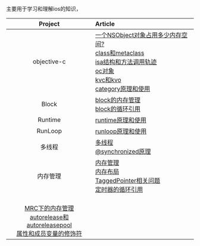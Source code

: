 主要用于学习和理解ios的知识，

| Project | Article |
|:-------:|:------|
| objective-c | [一个NSObject对象占用多少内存空间?](objective-c/一个NSObject对象占用多少内存空间.md) <br> [class和metaclass](objective-c/class和metaclass.md) <br> [isa结构和方法调用轨迹](objective-c/isa结构和方法调用轨迹.md) <br> [oc对象](objective-c/oc对象.md) <br> [kvc和kvo](objective-c/kvc和kvo.md) <br> [category原理和使用](objective-c/category原理和使用.md) |
| Block | [block的内存管理](block/block的内存管理.md) <br> [block的循环引用](block/block的循环引用.md) |
| Runtime | [runtime原理和使用](runtime/runtime原理和使用.md)|
| RunLoop | [runloop原理和使用](runloop/runloop原理和使用.md)|
| 多线程 | [多线程](multi-threading/多线程.md) <br> [@synchronized原理](block/synchronized.md) |
| 内存管理 | [内存管理](memory-management/iOS下的内存管理.md) <br> [内存布局](memory-management/内存布局.md) <br> [TaggedPointer相关问题](memory-management/TaggedPointer相关问题.md) <br> [定时器的循环引用](memory-management/定时器的循环引用.md) 
<br> [MRC下的内存管理](memory-management/MRC下的内存管理.md) <br> [autorelease和autoreleasepool](memory-management/autorelease和autoreleasepool相关问题.md) <br> [属性和成员变量的修饰符](memory-management/属性和成员变量的修饰符.md) |